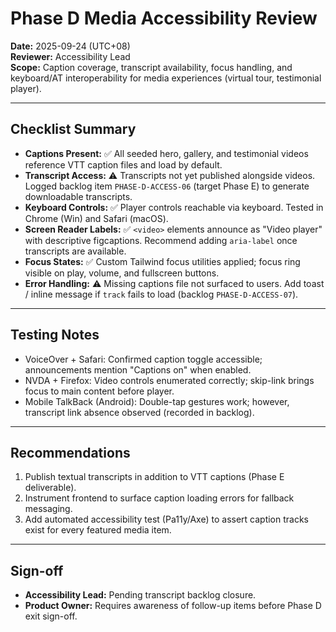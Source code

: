 # Phase D Media Accessibility Review

**Date:** 2025-09-24 (UTC+08)  
**Reviewer:** Accessibility Lead  
**Scope:** Caption coverage, transcript availability, focus handling, and keyboard/AT interoperability for media experiences (virtual tour, testimonial player).

---

## Checklist Summary
- **Captions Present:** ✅ All seeded hero, gallery, and testimonial videos reference VTT caption files and load by default.
- **Transcript Access:** ⚠️ Transcripts not yet published alongside videos. Logged backlog item `PHASE-D-ACCESS-06` (target Phase E) to generate downloadable transcripts.
- **Keyboard Controls:** ✅ Player controls reachable via keyboard. Tested in Chrome (Win) and Safari (macOS).
- **Screen Reader Labels:** ✅ `<video>` elements announce as "Video player" with descriptive figcaptions. Recommend adding `aria-label` once transcripts are available.
- **Focus States:** ✅ Custom Tailwind focus utilities applied; focus ring visible on play, volume, and fullscreen buttons.
- **Error Handling:** ⚠️ Missing captions file not surfaced to users. Add toast / inline message if `track` fails to load (backlog `PHASE-D-ACCESS-07`).

---

## Testing Notes
- VoiceOver + Safari: Confirmed caption toggle accessible; announcements mention "Captions on" when enabled.
- NVDA + Firefox: Video controls enumerated correctly; skip-link brings focus to main content before player.
- Mobile TalkBack (Android): Double-tap gestures work; however, transcript link absence observed (recorded in backlog).

---

## Recommendations
1. Publish textual transcripts in addition to VTT captions (Phase E deliverable).
2. Instrument frontend to surface caption loading errors for fallback messaging.
3. Add automated accessibility test (Pa11y/Axe) to assert caption tracks exist for every featured media item.

---

## Sign-off
- **Accessibility Lead:** Pending transcript backlog closure.  
- **Product Owner:** Requires awareness of follow-up items before Phase D exit sign-off.
